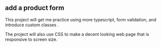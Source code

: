 ## add a product form

This project will get me practice using more typescript, form validation,
and introduce custom classes .

The project will also use CSS to make a decent looking web page 
that is responsive to screen size.